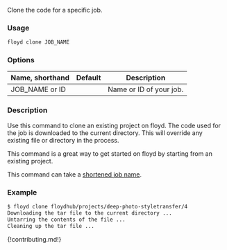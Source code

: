 Clone the code for a specific job.

### Usage
```bash
floyd clone JOB_NAME
```

### Options
| Name, shorthand | Default | Description |
| --------------- | ------- | ----------- |
| JOB_NAME or ID |      | Name or ID of your job. |

### Description
Use this command to clone an existing project on floyd. The code used for the job is downloaded to the
current directory. This will override any existing file or directory in the process.

This command is a great way to get started on floyd by starting from an existing project.

This command can take a [shortened job name](../guides/shortnames).

### Example
```bash
$ floyd clone floydhub/projects/deep-photo-styletransfer/4
Downloading the tar file to the current directory ...
Untarring the contents of the file ...
Cleaning up the tar file ...
```

{!contributing.md!}
